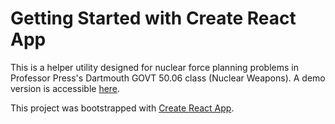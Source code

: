 # Getting Started with Create React App

This is a helper utility designed for nuclear force planning problems in Professor Press's Dartmouth GOVT 50.06 class (Nuclear Weapons). A demo version is accessible [here](https://press-calculator.netlify.app/).

This project was bootstrapped with [Create React App](https://github.com/facebook/create-react-app).